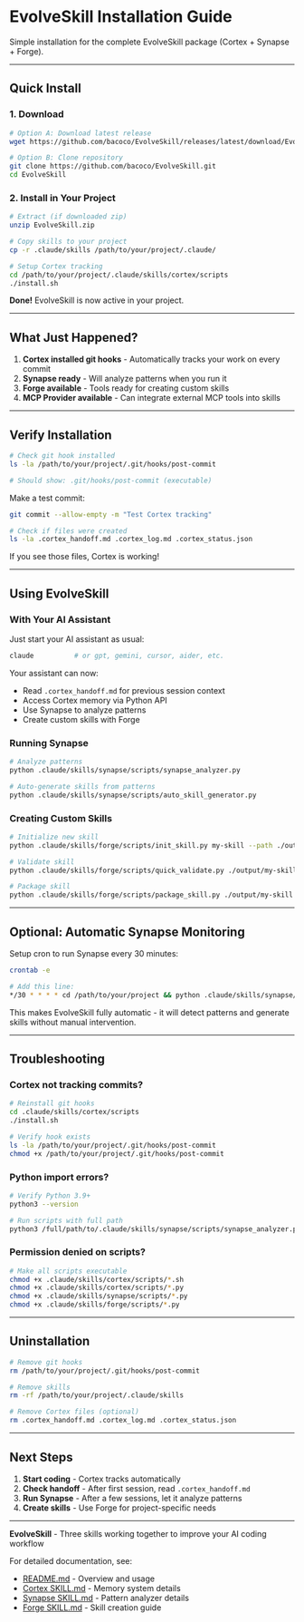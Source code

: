 # EvolveSkill Installation Guide

Simple installation for the complete EvolveSkill package (Cortex + Synapse + Forge).

---

## Quick Install

### 1. Download

```bash
# Option A: Download latest release
wget https://github.com/bacoco/EvolveSkill/releases/latest/download/EvolveSkill.zip

# Option B: Clone repository
git clone https://github.com/bacoco/EvolveSkill.git
cd EvolveSkill
```

### 2. Install in Your Project

```bash
# Extract (if downloaded zip)
unzip EvolveSkill.zip

# Copy skills to your project
cp -r .claude/skills /path/to/your/project/.claude/

# Setup Cortex tracking
cd /path/to/your/project/.claude/skills/cortex/scripts
./install.sh
```

**Done!** EvolveSkill is now active in your project.

---

## What Just Happened?

1. **Cortex installed git hooks** - Automatically tracks your work on every commit
2. **Synapse ready** - Will analyze patterns when you run it
3. **Forge available** - Tools ready for creating custom skills
4. **MCP Provider available** - Can integrate external MCP tools into skills

---

## Verify Installation

```bash
# Check git hook installed
ls -la /path/to/your/project/.git/hooks/post-commit

# Should show: .git/hooks/post-commit (executable)
```

Make a test commit:

```bash
git commit --allow-empty -m "Test Cortex tracking"

# Check if files were created
ls -la .cortex_handoff.md .cortex_log.md .cortex_status.json
```

If you see those files, Cortex is working!

---

## Using EvolveSkill

### With Your AI Assistant

Just start your AI assistant as usual:

```bash
claude          # or gpt, gemini, cursor, aider, etc.
```

Your assistant can now:
- Read `.cortex_handoff.md` for previous session context
- Access Cortex memory via Python API
- Use Synapse to analyze patterns
- Create custom skills with Forge

### Running Synapse

```bash
# Analyze patterns
python .claude/skills/synapse/scripts/synapse_analyzer.py

# Auto-generate skills from patterns
python .claude/skills/synapse/scripts/auto_skill_generator.py
```

### Creating Custom Skills

```bash
# Initialize new skill
python .claude/skills/forge/scripts/init_skill.py my-skill --path ./output

# Validate skill
python .claude/skills/forge/scripts/quick_validate.py ./output/my-skill

# Package skill
python .claude/skills/forge/scripts/package_skill.py ./output/my-skill
```

---

## Optional: Automatic Synapse Monitoring

Setup cron to run Synapse every 30 minutes:

```bash
crontab -e

# Add this line:
*/30 * * * * cd /path/to/your/project && python .claude/skills/synapse/scripts/auto_skill_generator.py
```

This makes EvolveSkill fully automatic - it will detect patterns and generate skills without manual intervention.

---

## Troubleshooting

### Cortex not tracking commits?

```bash
# Reinstall git hooks
cd .claude/skills/cortex/scripts
./install.sh

# Verify hook exists
ls -la /path/to/your/project/.git/hooks/post-commit
chmod +x /path/to/your/project/.git/hooks/post-commit
```

### Python import errors?

```bash
# Verify Python 3.9+
python3 --version

# Run scripts with full path
python3 /full/path/to/.claude/skills/synapse/scripts/synapse_analyzer.py
```

### Permission denied on scripts?

```bash
# Make all scripts executable
chmod +x .claude/skills/cortex/scripts/*.sh
chmod +x .claude/skills/cortex/scripts/*.py
chmod +x .claude/skills/synapse/scripts/*.py
chmod +x .claude/skills/forge/scripts/*.py
```

---

## Uninstallation

```bash
# Remove git hooks
rm /path/to/your/project/.git/hooks/post-commit

# Remove skills
rm -rf /path/to/your/project/.claude/skills

# Remove Cortex files (optional)
rm .cortex_handoff.md .cortex_log.md .cortex_status.json
```

---

## Next Steps

1. **Start coding** - Cortex tracks automatically
2. **Check handoff** - After first session, read `.cortex_handoff.md`
3. **Run Synapse** - After a few sessions, let it analyze patterns
4. **Create skills** - Use Forge for project-specific needs

---

**EvolveSkill** - Three skills working together to improve your AI coding workflow

For detailed documentation, see:
- [README.md](README.md) - Overview and usage
- [Cortex SKILL.md](.claude/skills/cortex/SKILL.md) - Memory system details
- [Synapse SKILL.md](.claude/skills/synapse/SKILL.md) - Pattern analyzer details
- [Forge SKILL.md](.claude/skills/forge/SKILL.md) - Skill creation guide
